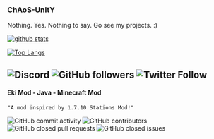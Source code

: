 ### ChAoS-UnItY 
Nothing. Yes. Nothing to say. Go see my projects. :)

[![github stats](https://github-readme-stats.vercel.app/api?username=ChAoSUnItY&show_icons=true)](https://github.com/anuraghazra/github-readme-stats)  

[![Top Langs](https://github-readme-stats.vercel.app/api/top-langs/?username=ChAoSUnItY&layout=compact)](https://github.com/anuraghazra/github-readme-stats)

![Discord](https://img.shields.io/discord/475654902610395146?color=black&label=My%20Discord%20Server&logo=discord&style=for-the-badge)  ![GitHub followers](https://img.shields.io/github/followers/ChAoSUnItY?color=black&logo=github&style=for-the-badge)  ![Twitter Follow](https://img.shields.io/twitter/follow/KyleLin921021?color=black&logo=twitter&style=for-the-badge)
------
#### Eki Mod - Java - Minecraft Mod  
`"A mod inspired by 1.7.10 Stations Mod!"`

![GitHub commit activity](https://img.shields.io/github/commit-activity/m/ChAoSUnItY/EkiMod?color=black&label=EKI%20MOD%20COMMIT%20ACTIVITIES&logo=java&style=for-the-badge)  ![GitHub contributors](https://img.shields.io/github/contributors-anon/chaosunity/ekimod?color=black&logo=plex&logoColor=lightgreen&style=for-the-badge)  ![GitHub closed pull requests](https://img.shields.io/github/issues-pr-closed-raw/ChAoSUnItY/EkiMod?color=black&logo=verizon&style=for-the-badge)  ![GitHub closed issues](https://img.shields.io/github/issues-closed-raw/ChAoSUnItY/EkiMod?color=black&logo=devrant&logoColor=red&style=for-the-badge)
